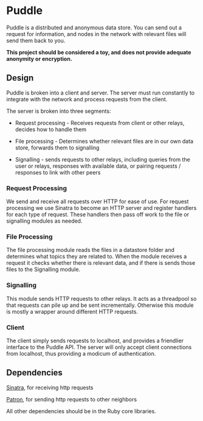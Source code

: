 # Puddle

Puddle is a distributed and anonymous data store. You can send out a request for information, and nodes in the network with relevant files will send them back to you.

**This project should be considered a toy, and does not provide adequate anonymity or encryption.**

## Design

Puddle is broken into a client and server. The server must run constantly to integrate with the network and process requests from the client.

The server is broken into three segments:

* Request processing - Receives requests from client or other relays, decides how to handle them

* File processing - Determines whether relevant files are in our own data store, forwards them to signalling

* Signalling - sends requests to other relays, including queries from the user or relays, responses with available data, or pairing requests / responses to link with other peers

### Request Processing

We send and receive all requests over HTTP for ease of use. For request processing we use Sinatra to become an HTTP server and register handlers for each type of request. These handlers then pass off work to the file or signalling modules as needed.

### File Processing

The file processing module reads the files in a datastore folder and determines what topics they are related to. When the module receives a request it checks whether there is relevant data, and if there is sends those files to the Signalling module.

### Signalling

This module sends HTTP requests to other relays. It acts as a threadpool so that requests can pile up and be sent incrementally. Otherwise this module is mostly a wrapper around different HTTP requests.

### Client

The client simply sends requests to localhost, and provides a friendlier interface to the Puddle API. The server will only accept client connections from localhost, thus providing a modicum of authentication.

## Dependencies

[Sinatra](http://www.sinatrarb.com/), for receiving http requests

[Patron](https://github.com/toland/patron), for sending http requests to other neighbors

All other dependencies should be in the Ruby core libraries.
